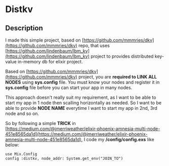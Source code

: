 # Distkv

## Description

I made this simple project, based on [https://github.com/mmmries/dkv](https://github.com/mmmries/dkv) repo, that uses [https://github.com/lindenbaum/lbm_kv](https://github.com/lindenbaum/lbm_kv) project to provides distributed key-value in-memory db for elixir project.

Based on [https://github.com/mmmries/dkv](https://github.com/mmmries/dkv) project, you are **required to LINK ALL NODES** using **sys.config** file. You must know your nodes and register it in **sys.config** file before you can start your app in many nodes.

This approach doesn't really suit my requirement, as I want to be able to start my app in 1 node then scalling horizontally as needed. So I want to be able to provide **NODE NAME** everytime I want to start my app in 2nd, 3rd node and so on.

So by following a simple **TRICK** in [https://medium.com/@jmerriweather/elixir-phoenix-amnesia-multi-node-451e8565da1d](https://medium.com/@jmerriweather/elixir-phoenix-amnesia-multi-node-451e8565da1d), I code my **/config/config.exs** like below:

```
use Mix.Config
config :distkv, node_addr: System.get_env("JOIN_TO")
```